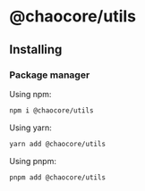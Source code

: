 # @chaocore/utils

## Installing

### Package manager

Using npm:

```bash
npm i @chaocore/utils
```

Using yarn:

```bash
yarn add @chaocore/utils
```

Using pnpm:

```bash
pnpm add @chaocore/utils
```